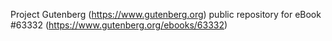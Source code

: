 Project Gutenberg (https://www.gutenberg.org) public repository for eBook #63332 (https://www.gutenberg.org/ebooks/63332)
